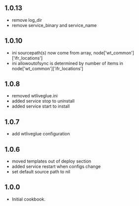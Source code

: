 ## 1.0.13
* remove log_dir
* remove service_binary and service_name

## 1.0.10
* ini sourcepath(s) now come from array, node['wt_common']['ifr_locations']
* ini allowoutofsync is determined by number of items in node['wt_common']['ifr_locations']

## 1.0.8
* removed wtliveglue.ini
* added service stop to uninstall
* added service start to install

## 1.0.7
* add wtliveglue configuration

## 1.0.6
* moved templates out of deploy section
* added service restart when configs change
* set default source path to nil

## 1.0.0
* Initial cookbook.
